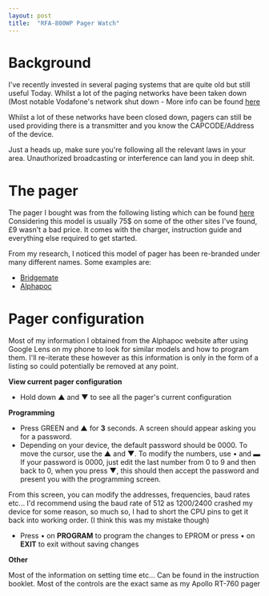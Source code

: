 ```yaml
---
layout: post
title:  "RFA-800WP Pager Watch"
---
```


# Background

I've recently invested in several paging systems that are quite old but still useful Today. Whilst a lot of the paging networks have been taken down (Most notable Vodafone's network shut down - More info can be found [here](https://www.pagers.co.uk/pages/closure-of-vodafone-paging-network#:~:text=Earlier%20this%20year%20Vodafone%20announced,network%20on%2031st%20March%202018.&text=will%20no%20longer%20be%20able,paging%20services%20after%20that%20date.)

Whilst a lot of these networks have been closed down, pagers can still be used providing there is a transmitter and you know the CAPCODE/Address of the device.

Just a heads up, make sure you're following all the relevant laws in your area. Unauthorized broadcasting or interference can land you in deep shit.

# The pager

The pager I bought was from the following listing which can be found [here](https://www.ebay.co.uk/itm/125044595307?_trkparms=amclksrc%3DITM%26aid%3D111001%26algo%3DREC.SEED%26ao%3D1%26asc%3D20160908105057%26meid%3De15bd8ec7c5740daac51c278b6a481a1%26pid%3D100675%26rk%3D1%26rkt%3D15%26sd%3D125044595307%26itm%3D125044595307%26pmt%3D0%26noa%3D1%26pg%3D2380057&_trksid=p2380057.c100675.m4236&_trkparms=pageci%3A785d6ab5-3e7f-11ed-9102-628d81d4df8b%7Cparentrq%3A7fba7dc41830a7650d52d370fffea7c6%7Ciid%3A1) Considering this model is usually 75$ on some of the other sites I've found, £9 wasn't a bad price. It comes with the charger, instruction guide and everything else required to get started.

From my research, I noticed this model of pager has been re-branded under many different names. Some examples are:

- [Bridgemate](https://www.bridgemate.com/resources/documents/BMPagerManual.pdf)
- [Alphapoc](https://www.alphapoc-europe.de/epages/es754865.mobile/en_GB/?ObjectPath=/Shops/es754865/Products/801-W)

# Pager configuration

Most of my information I obtained from the Alphapoc website after using Google Lens on my phone to look for similar models and how to program them. I'll re-iterate these however as this information is only in the form of a listing so could potentially be removed at any point.

**View current pager configuration**
* Hold down ▲ and ▼ to see all the pager's current configuration

**Programming**

* Press GREEN and ▲ for **3** seconds. A screen should appear asking you for a password.
* Depending on your device, the default password should be 0000. To move the cursor, use the ▲ and ▼. To modify the numbers, use • and ▬ If your password is 0000, just edit the last number from 0 to 9 and then back to 0, when you press ▼, this should then accept the password and present you with the programming screen.

From this screen, you can modify the addresses, frequencies, baud rates etc... I'd recommend using the baud rate of 512 as 1200/2400 crashed my device for some reason, so much so, I had to short the CPU pins to get it back into working order. (I think this was my mistake though)

* Press • on **PROGRAM** to program the changes to EPROM or press • on **EXIT** to exit without saving changes

**Other**

Most of the information on setting time etc... Can be found in the instruction booklet. Most of the controls are the exact same as my Apollo RT-760 pager